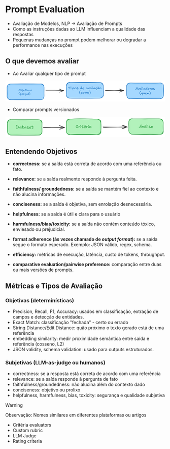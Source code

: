 # Prompt Evaluation

- Avaliação de Modelos, NLP -> Avaliação de Prompts
- Como as instruções dadas ao LLM influenciam a qualidade das respostas
- Pequenas mudanças no prompt podem melhorar ou degradar a performance nas execuções

## O que devemos avaliar

- Ao Avaliar qualquer tipo de prompt

![alt text](resources/image.png)

- Comparar prompts versionados

![alt text](resources/image-1.png)

## Entendendo Objetivos

- **correctness:** se a saída está correta de acordo com uma referência ou fato.

- **relevance:** se a saída realmente responde à pergunta feita.

- **faithfulness/ groundedness:** se a saída se mantém fiel ao contexto e não alucina informações.

- **conciseness:** se a saída é objetiva, sem enrolação desnecessária.

- **helpfulness:** se a saída é útil e clara para o usuário

- **harmfulness/bias/toxicity:** se a saída não contém conteúdo tóxico, enviesado ou prejudicial.

- **format adherence (às vezes chamado de _output format_):** se a saída segue o formato esperado. Exemplo: JSON válido, regex, schema.

- **efficiency:** métricas de execução, latência, custo de tokens, throughput.

- **comparative evaluation/pairwise preference:** comparação entre duas ou mais versões de prompts.

## Métricas e Tipos de Avaliação

### Objetivas (determinísticas)

- Precision, Recall, F1, Accuracy: usados em classificação, extração de campos e detecção de entidades.
- Exact Match: classificação "fechada" - certo ou errado
- String Distance/Edit Distance: quão próximo o texto gerado está de uma referência
- embedding similarity: medir proximidade semântica entre saída e referência (cosseno, L2)
- JSON validity, schema validation: usado para outputs estruturados.

### Subjetivas (LLM-as-judge ou humanos)

- correctness: se a resposta está correta de acordo com uma referência
- relevance: se a saída responde à pergunta de fato
- faithfulness/groundedness: não alucina além do contexto dado
- conciseness: objetivo ou prolixo
- helpfulness, harmfulness, bias, toxicity: segurança e qualidade subjetiva

> [!WARNING]
> Observação:
> Nomes similares em diferentes plataformas ou artigos
>
> - Critéria evaluators
> - Custom rubric
> - LLM Judge
> - Rating criteria

